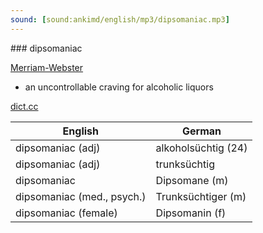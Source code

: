 ```yaml
---
sound: [sound:ankimd/english/mp3/dipsomaniac.mp3]
---
```


\### dipsomaniac

[Merriam-Webster](https://www.merriam-webster.com/dictionary/dipsomaniac)

- an uncontrollable craving for alcoholic liquors

[dict.cc](https://www.dict.cc/dipsomaniac)

| English        | German       |
| -------------- | ------------ |
| dipsomaniac (adj) | alkoholsüchtig (24) |
| dipsomaniac (adj) | trunksüchtig |
| dipsomaniac | Dipsomane (m) |
| dipsomaniac (med., psych.) | Trunksüchtiger (m) |
| dipsomaniac (female) | Dipsomanin (f) |
